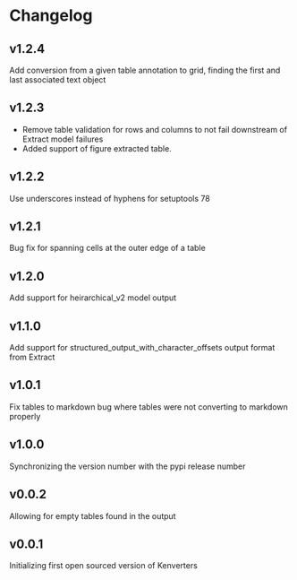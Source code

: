 # Changelog

## v1.2.4

Add conversion from a given table annotation to grid, finding the first and last associated text object

## v1.2.3

* Remove table validation for rows and columns to not fail downstream of Extract model failures
* Added support of figure extracted table.

## v1.2.2

Use underscores instead of hyphens for setuptools 78

## v1.2.1

Bug fix for spanning cells at the outer edge of a table

## v1.2.0

Add support for heirarchical_v2 model output

## v1.1.0

Add support for structured_output_with_character_offsets output format from Extract

## v1.0.1

Fix tables to markdown bug where tables were not converting to markdown properly

## v1.0.0

Synchronizing the version number with the pypi release number

## v0.0.2

Allowing for empty tables found in the output

## v0.0.1

Initializing first open sourced version of Kenverters
